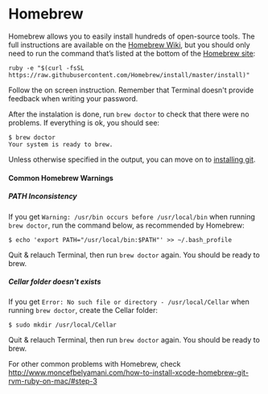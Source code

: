 # Homebrew

Homebrew allows you to easily install hundreds of open-source tools. The full instructions are available on the [Homebrew Wiki](https://github.com/Homebrew/homebrew/wiki/Installation), but you should only need to run the command that’s listed at the bottom of the [Homebrew site](http://brew.sh):

`ruby -e "$(curl -fsSL https://raw.githubusercontent.com/Homebrew/install/master/install)"`

Follow the on screen instruction. Remember that Terminal doesn't provide feedback when writing your password.

After the instalation is done, run `brew doctor` to check that there were no problems. If everything is ok, you should see:

```
$ brew doctor
Your system is ready to brew.
```

Unless otherwise specified in the output, you can move on to [installing git](git/README.md).

#### Common Homebrew Warnings

##### PATH Inconsistency

If you get `Warning: /usr/bin occurs before /usr/local/bin` when running `brew doctor`, run the command below, as recommended by Homebrew:

`$ echo 'export PATH="/usr/local/bin:$PATH"' >> ~/.bash_profile`

Quit & relauch Terminal, then run `brew doctor` again. You should be ready to brew.

##### Cellar folder doesn't exists

If you get `Error: No such file or directory - /usr/local/Cellar` when running `brew doctor`, create the Cellar folder:

`$ sudo mkdir /usr/local/Cellar`

Quit & relauch Terminal, then run `brew doctor` again. You should be ready to brew.

For other common problems with Homebrew, check http://www.moncefbelyamani.com/how-to-install-xcode-homebrew-git-rvm-ruby-on-mac/#step-3




